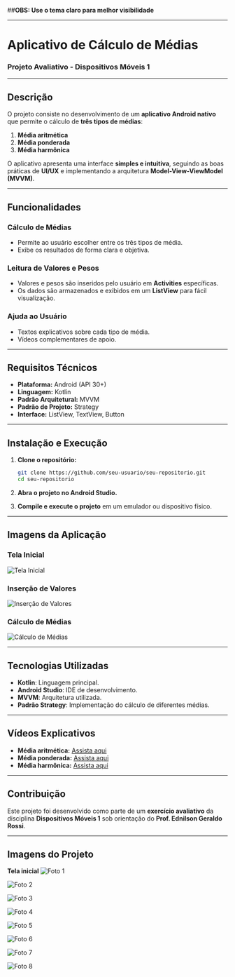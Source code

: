 ##**OBS: Use o tema claro para melhor visibilidade**

---

# **Aplicativo de Cálculo de Médias**  
### **Projeto Avaliativo - Dispositivos Móveis 1**

---

## **Descrição**  
O projeto consiste no desenvolvimento de um **aplicativo Android nativo** que permite o cálculo de **três tipos de médias**:

1. **Média aritmética**  
2. **Média ponderada**  
3. **Média harmônica**  

O aplicativo apresenta uma interface **simples e intuitiva**, seguindo as boas práticas de **UI/UX** e implementando a arquitetura **Model-View-ViewModel (MVVM)**.

---

## **Funcionalidades**  

### **Cálculo de Médias**  
- Permite ao usuário escolher entre os três tipos de média.  
- Exibe os resultados de forma clara e objetiva.  

### **Leitura de Valores e Pesos**  
- Valores e pesos são inseridos pelo usuário em **Activities** específicas.  
- Os dados são armazenados e exibidos em um **ListView** para fácil visualização.  

### **Ajuda ao Usuário**  
- Textos explicativos sobre cada tipo de média.  
- Vídeos complementares de apoio.  

---

## **Requisitos Técnicos**  

- **Plataforma:** Android (API 30+)  
- **Linguagem:** Kotlin  
- **Padrão Arquitetural:** MVVM  
- **Padrão de Projeto:** Strategy  
- **Interface:** ListView, TextView, Button  

---

## **Instalação e Execução**  

1. **Clone o repositório:**  
   ```bash
   git clone https://github.com/seu-usuario/seu-repositorio.git
   cd seu-repositorio
   ```  

2. **Abra o projeto no Android Studio.**  
3. **Compile e execute o projeto** em um emulador ou dispositivo físico.

---

## **Imagens da Aplicação**  

### **Tela Inicial**  
![Tela Inicial](./images/tela_inicial.png)  

### **Inserção de Valores**  
![Inserção de Valores](./images/insercao_valores.png)  

### **Cálculo de Médias**  
![Cálculo de Médias](./images/calculo_medias.png)  

---

## **Tecnologias Utilizadas**  

- **Kotlin**: Linguagem principal.  
- **Android Studio**: IDE de desenvolvimento.  
- **MVVM**: Arquitetura utilizada.  
- **Padrão Strategy**: Implementação do cálculo de diferentes médias.  

---

## **Vídeos Explicativos**  

- **Média aritmética:** [Assista aqui](https://www.youtube.com/watch?v=QS6sdNaIEo8)  
- **Média ponderada:** [Assista aqui](https://www.youtube.com/watch?v=xkHf8L0eTgU)  
- **Média harmônica:** [Assista aqui](https://www.youtube.com/watch?v=17AW2znpYmU)  

---

## **Contribuição**  
Este projeto foi desenvolvido como parte de um **exercício avaliativo** da disciplina **Dispositivos Móveis 1** sob orientação do **Prof. Ednilson Geraldo Rossi**.

---

## **Imagens do Projeto**
**Tela inicial**
![Foto 1](Imagens/img1.png)

![Foto 2](Imagens/img2.png)

![Foto 3](Imagens/img3.png)

![Foto 4](Imagens/img4.png)

![Foto 5](Imagens/img5.png)

![Foto 6](Imagens/img6.png)

![Foto 7](Imagens/img7.png)

![Foto 8](Imagens/img8.png)
  
